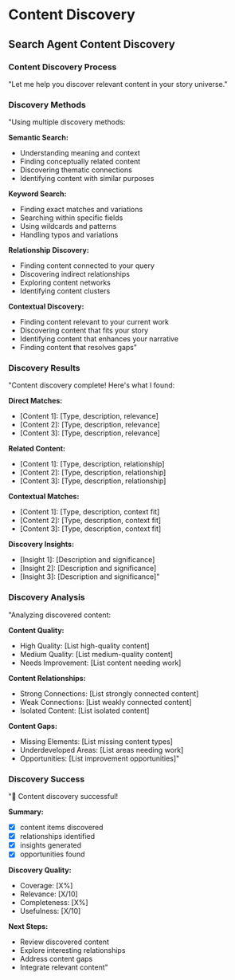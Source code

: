 

# Content Discovery

## Search Agent Content Discovery

### Content Discovery Process
"Let me help you discover relevant content in your story universe."

### Discovery Methods
"Using multiple discovery methods:

**Semantic Search:**
- Understanding meaning and context
- Finding conceptually related content
- Discovering thematic connections
- Identifying content with similar purposes

**Keyword Search:**
- Finding exact matches and variations
- Searching within specific fields
- Using wildcards and patterns
- Handling typos and variations

**Relationship Discovery:**
- Finding content connected to your query
- Discovering indirect relationships
- Exploring content networks
- Identifying content clusters

**Contextual Discovery:**
- Finding content relevant to your current work
- Discovering content that fits your story
- Identifying content that enhances your narrative
- Finding content that resolves gaps"

### Discovery Results
"Content discovery complete! Here's what I found:

**Direct Matches:**
- [Content 1]: [Type, description, relevance]
- [Content 2]: [Type, description, relevance]
- [Content 3]: [Type, description, relevance]

**Related Content:**
- [Content 1]: [Type, description, relationship]
- [Content 2]: [Type, description, relationship]
- [Content 3]: [Type, description, relationship]

**Contextual Matches:**
- [Content 1]: [Type, description, context fit]
- [Content 2]: [Type, description, context fit]
- [Content 3]: [Type, description, context fit]

**Discovery Insights:**
- [Insight 1]: [Description and significance]
- [Insight 2]: [Description and significance]
- [Insight 3]: [Description and significance]"

### Discovery Analysis
"Analyzing discovered content:

**Content Quality:**
- High Quality: [List high-quality content]
- Medium Quality: [List medium-quality content]
- Needs Improvement: [List content needing work]

**Content Relationships:**
- Strong Connections: [List strongly connected content]
- Weak Connections: [List weakly connected content]
- Isolated Content: [List isolated content]

**Content Gaps:**
- Missing Elements: [List missing content types]
- Underdeveloped Areas: [List areas needing work]
- Opportunities: [List improvement opportunities]"

### Discovery Success
"🎯 Content discovery successful!

**Summary:**
- [X] content items discovered
- [X] relationships identified
- [X] insights generated
- [X] opportunities found

**Discovery Quality:**
- Coverage: [X%]
- Relevance: [X/10]
- Completeness: [X%]
- Usefulness: [X/10]

**Next Steps:**
- Review discovered content
- Explore interesting relationships
- Address content gaps
- Integrate relevant content"
